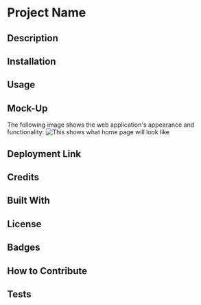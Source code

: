 # Project Name



## Description



## Installation



## Usage



## Mock-Up

The following image shows the web application's appearance and functionality: 
![This shows what home page will look like](./assets/images/)

## Deployment Link



## Credits



## Built With



## License



## Badges



## How to Contribute



## Tests